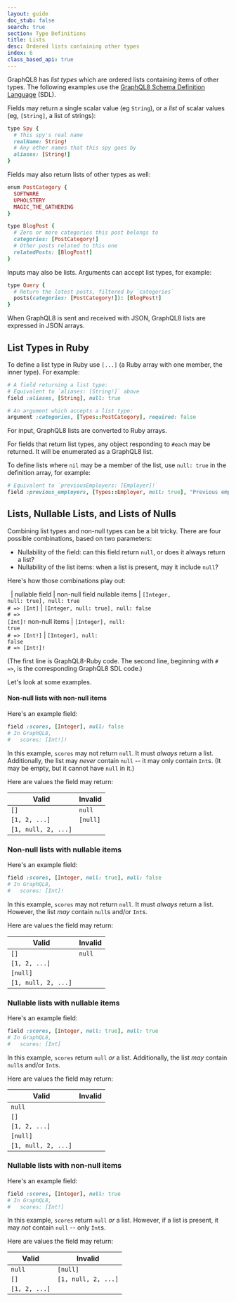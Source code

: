 ```yaml
---
layout: guide
doc_stub: false
search: true
section: Type Definitions
title: Lists
desc: Ordered lists containing other types
index: 6
class_based_api: true
---
```


GraphQL8 has _list types_ which are ordered lists containing items of other types. The following examples use the [GraphQL8 Schema Definition Language](http://graphql.org/learn/schema/#type-language) (SDL).

Fields may return a single scalar value (eg `String`), or a _list_ of scalar values (eg, `[String]`, a list of strings):

```ruby
type Spy {
  # This spy's real name
  realName: String!
  # Any other names that this spy goes by
  aliases: [String!]
}
```

Fields may also return lists of other types as well:

```ruby
enum PostCategory {
  SOFTWARE
  UPHOLSTERY
  MAGIC_THE_GATHERING
}

type BlogPost {
  # Zero or more categories this post belongs to
  categories: [PostCategory!]
  # Other posts related to this one
  relatedPosts: [BlogPost!]
}
```

Inputs may also be lists. Arguments can accept list types, for example:

```ruby
type Query {
  # Return the latest posts, filtered by `categories`
  posts(categories: [PostCategory!]): [BlogPost!]
}
```

When GraphQL8 is sent and received with JSON, GraphQL8 lists are expressed in JSON arrays.

## List Types in Ruby

To define a list type in Ruby use `[...]` (a Ruby array with one member, the inner type). For example:

```ruby
# A field returning a list type:
# Equivalent to `aliases: [String!]` above
field :aliases, [String], null: true

# An argument which accepts a list type:
argument :categories, [Types::PostCategory], required: false
```

For input, GraphQL8 lists are converted to Ruby arrays.

For fields that return list types, any object responding to `#each` may be returned. It will be enumerated as a GraphQL8 list.

To define lists where `nil` may be a member of the list, use `null: true` in the definition array, for example:

```ruby
# Equivalent to `previousEmployers: [Employer]!`
field :previous_employers, [Types::Employer, null: true], "Previous employers; `null` represents a period of self-employment or unemployment" null: false
```

## Lists, Nullable Lists, and Lists of Nulls

Combining list types and non-null types can be a bit tricky. There are four possible combinations, based on two parameters:

- Nullability of the field: can this field return `null`, or does it always return a list?
- Nullability of the list items: when a list is present, may it include `null`?

Here's how those combinations play out:

 &nbsp;  | nullable field | non-null field
nullable items  | <code>[Integer, null: true], null: true</code><br><code># => [Int]</code> | <code>[Integer, null: true], null: false</code><br><code># => [Int]!</code>
non-null items   | <code>[Integer], null: true</code><br><code># => [Int!]</code> | <code>[Integer], null: false</code><br><code># => [Int!]!</code>

(The first line is GraphQL8-Ruby code. The second line, beginning with `# =>`, is the corresponding GraphQL8 SDL code.)


Let's look at some examples.

#### Non-null lists with non-null items

Here's an example field:

```ruby
field :scores, [Integer], null: false
# In GraphQL8,
#   scores: [Int!]!
```

In this example, `scores` may not return `null`. It must _always_ return a list. Additionally, the list may _never_ contain `null` -- it may only contain `Int`s. (It may be empty, but it cannot have `null` in it.)

Here are values the field may return:

Valid | Invalid
------|------
`[]`  | `null`
`[1, 2, ...]`| `[null]`
 | `[1, null, 2, ...]`

### Non-null lists with nullable items

Here's an example field:

```ruby
field :scores, [Integer, null: true], null: false
# In GraphQL8,
#   scores: [Int]!
```

In this example, `scores` may not return `null`. It must _always_ return a list. However, the list _may_ contain `null`s and/or `Int`s.

Here are values the field may return:

Valid | Invalid
------|------
`[]`  | `null`
`[1, 2, ...]`|
`[null]` |
 `[1, null, 2, ...]` |

### Nullable lists with nullable items

Here's an example field:

```ruby
field :scores, [Integer, null: true], null: true
# In GraphQL8,
#   scores: [Int]
```

In this example, `scores` return `null` _or_ a list. Additionally, the list _may_ contain `null`s and/or `Int`s.

Here are values the field may return:

Valid | Invalid
------|------
`null` |
`[]`  |
`[1, 2, ...]`|
`[null]` |
 `[1, null, 2, ...]` |


### Nullable lists with non-null items

Here's an example field:

```ruby
field :scores, [Integer], null: true
# In GraphQL8,
#   scores: [Int!]
```

In this example, `scores` return `null` _or_ a list. However, if a list is present, it may _not_ contain `null` -- only `Int`s.

Here are values the field may return:

Valid | Invalid
------|------
`null` | `[null]`
`[]`  | `[1, null, 2, ...]`
`[1, 2, ...]` |
